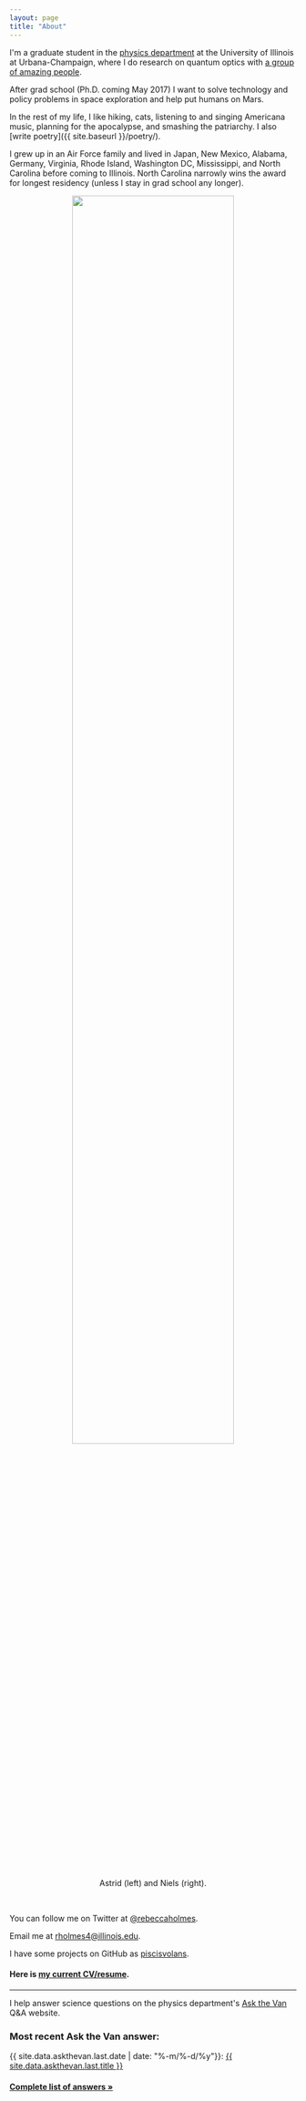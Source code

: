```yaml
---
layout: page
title: "About"
---
```


I'm a graduate student in the [physics department](http://physics.illinois.edu/) at the University of Illinois at Urbana-Champaign, where I do research on quantum optics with [a group of amazing people](http://research.physics.illinois.edu/QI/Photonics/).

After grad school (Ph.D. coming May 2017) I want to solve technology and policy problems in space exploration and help put humans on Mars.

In the rest of my life, I like hiking, cats, listening to and singing Americana music, planning for the apocalypse, and smashing the patriarchy. I also [write poetry]({{ site.baseurl }}/poetry/).

I grew up in an Air Force family and lived in Japan, New Mexico, Alabama, Germany, Virginia, Rhode Island, Washington DC, Mississippi, and North Carolina before coming to Illinois. North Carolina narrowly wins the award for longest residency (unless I stay in grad school any longer).


<center>
<img class="img-responsive" width="75%" src="{{ site.baseurl }}/public/img/astrid-and-niels.jpg">

<p>
<br>
Astrid (left) and Niels (right).
</p>
<br>
</center>


You can follow me on Twitter at [@rebeccaholmes](https://twitter.com/rebeccaholmes).

Email me at [rholmes4@illinois.edu](mailto:rholmes4@illinois.edu).

I have some projects on GitHub as [piscisvolans](https://github.com/piscisvolans).

#### Here is <a href="{{ site.baseurl }}/public/pdf/rebecca-holmes-web-resume.pdf">my current CV/resume</a>.

<hr>

I help answer science questions on the physics department's [Ask the Van](http://van.physics.illinois.edu/qa/) Q&A website.

### Most recent Ask the Van answer:

{{ site.data.askthevan.last.date | date: "%-m/%-d/%y"}}: <a href="{{ site.data.askthevan.last.url }}">{{ site.data.askthevan.last.title }}</a>

#### <a href="{{ site.baseurl }}/askthevan">Complete list of answers &raquo;</a>




